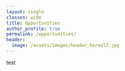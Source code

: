 ```yaml
---
layout: single
classes: wide
title: Opportunities
author_profile: true
permalink: /opportunities/
header:
  image: /assets/images/header_boreal2.jpg
---
```


test